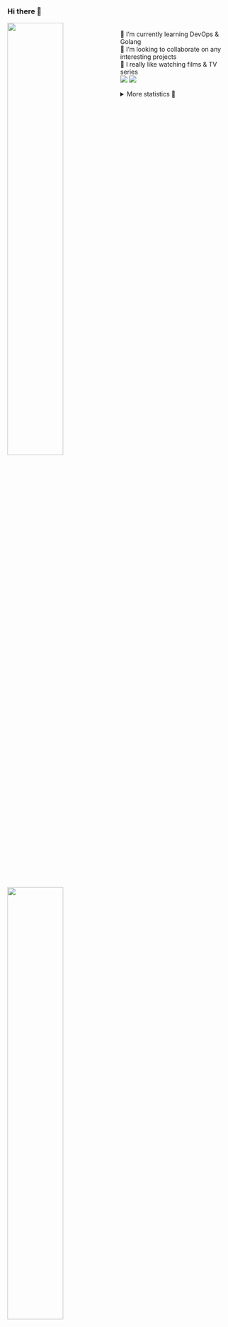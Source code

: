 ### Hi there 👋


[<img align="left" width="50%" src="https://github-readme-stats.vercel.app/api?username=rufusnufus&hide=issues&show_icons=true&count_private=true&theme=transparent&title_color=FF6F40&text_color=FBF9F8&icon_color=F48242&hide_border=true&hide_title=true#gh-dark-mode-only">](https://metrics.lecoq.io/rufusnufus#gh-dark-mode-only)
[<img align="left" width="50%" src="https://github-readme-stats.vercel.app/api?username=rufusnufus&hide=issues&show_icons=true&count_private=true&theme=transparent&title_color=FF6533&text_color=4D4644&icon_color=FF8038&hide_border=true&hide_title=true#gh-light-mode-only">](https://metrics.lecoq.io/rufusnufus#gh-light-mode-only)

<p>
  <br>
  🌱 I’m currently learning DevOps & Golang</br>
  👯 I’m looking to collaborate on any interesting projects</br>
  🎥 I really like watching films & TV series</br>
  <a href="https://linkedin.com/in/rufusnufus"><img src="https://img.shields.io/badge/linkedin-0077B5.svg?style=for-the-badge&logo=linkedin&logoColor=white"/></a>
  <a href="https://t.me/rufusnufus"><img src="https://img.shields.io/badge/-telegram-black?style=for-the-badge&color=blue&logo=telegram"/></a>
</p>

<p text-align="left">
<details>
  <summary>More statistics 👀</summary><br/>

<!--START_SECTION:waka-->
![Code Time](http://img.shields.io/badge/Code%20Time-755%20hrs%2030%20mins-blue)

![Profile Views](http://img.shields.io/badge/Profile%20Views-0-blue)

**I'm an Early 🐤** 

```text
🌞 Morning                12850 commits       ██████░░░░░░░░░░░░░░░░░░░   22.81 % 
🌆 Daytime                32925 commits       ███████████████░░░░░░░░░░   58.45 % 
🌃 Evening                9570 commits        ████░░░░░░░░░░░░░░░░░░░░░   16.99 % 
🌙 Night                  985 commits         ░░░░░░░░░░░░░░░░░░░░░░░░░   01.75 % 
```
📅 **I'm Most Productive on Monday** 

```text
Monday                   11994 commits       █████░░░░░░░░░░░░░░░░░░░░   21.29 % 
Tuesday                  10808 commits       █████░░░░░░░░░░░░░░░░░░░░   19.19 % 
Wednesday                11712 commits       █████░░░░░░░░░░░░░░░░░░░░   20.79 % 
Thursday                 10998 commits       █████░░░░░░░░░░░░░░░░░░░░   19.52 % 
Friday                   9288 commits        ████░░░░░░░░░░░░░░░░░░░░░   16.49 % 
Saturday                 1013 commits        ░░░░░░░░░░░░░░░░░░░░░░░░░   01.80 % 
Sunday                   517 commits         ░░░░░░░░░░░░░░░░░░░░░░░░░   00.92 % 
```


📊 **This Week I Spent My Time On** 

```text
💬 Programming Languages: 
HCL                      5 hrs 49 mins       ██████████████████░░░░░░░   70.45 % 
YAML                     40 mins             ██░░░░░░░░░░░░░░░░░░░░░░░   08.16 % 
Text                     36 mins             ██░░░░░░░░░░░░░░░░░░░░░░░   07.30 % 
Terraform                23 mins             █░░░░░░░░░░░░░░░░░░░░░░░░   04.68 % 
Other                    20 mins             █░░░░░░░░░░░░░░░░░░░░░░░░   04.23 % 

🔥 Editors: 
VS Code                  7 hrs 54 mins       ████████████████████████░   95.84 % 
iTerm2                   20 mins             █░░░░░░░░░░░░░░░░░░░░░░░░   04.16 % 
```

**I Mostly Code in Java** 

```text
Go                       37 repos            █████░░░░░░░░░░░░░░░░░░░░   20.11 % 
Python                   17 repos            ██░░░░░░░░░░░░░░░░░░░░░░░   09.24 % 
Smarty                   12 repos            ██░░░░░░░░░░░░░░░░░░░░░░░   06.52 % 
HCL                      9 repos             █░░░░░░░░░░░░░░░░░░░░░░░░   04.89 % 
Kotlin                   8 repos             █░░░░░░░░░░░░░░░░░░░░░░░░   04.35 % 
```




 Last Updated on 05/04/2024 01:09:43 UTC
<!--END_SECTION:waka-->

</details>
</p>
